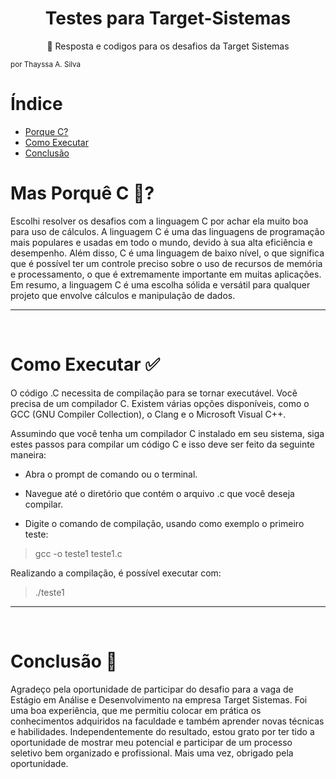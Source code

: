<h1 align="center"> Testes para Target-Sistemas </h1>

<p align="center"> 🚀 Resposta e codigos para os desafios da Target Sistemas</p>
<sub>por Thayssa A. Silva</sub>

# Índice 
* [Porque C?](#mas-porquê-c-)
* [Como Executar](#como-executar-)
* [Conclusão](#conclusão-)

# Mas Porquê C 🤔? 
Escolhi resolver os desafios com a linguagem C por achar ela muito boa para uso de cálculos. A linguagem C é uma das linguagens de programação mais populares e usadas em todo o mundo, devido à sua alta eficiência e desempenho. Além disso, C é uma linguagem de baixo nível, o que significa que é possível ter um controle preciso sobre o uso de recursos de memória e processamento, o que é extremamente importante em muitas aplicações. Em resumo, a linguagem C é uma escolha sólida e versátil para qualquer projeto que envolve cálculos e manipulação de dados.

<hr>
<br>

# Como Executar ✅

O código .C necessita de compilação para se tornar executável. Você precisa de um compilador C. Existem várias opções disponíveis, como o GCC (GNU Compiler Collection), o Clang e o Microsoft Visual C++.

Assumindo que você tenha um compilador C instalado em seu sistema, siga estes passos para compilar um código C e isso deve ser feito da seguinte maneira:

* Abra o prompt de comando ou o terminal.

* Navegue até o diretório que contém o arquivo .c que você deseja compilar.

* Digite o comando de compilação, usando como exemplo o primeiro teste:

> gcc -o teste1 teste1.c 

Realizando a compilação, é possível executar com: 
 
> ./teste1

<hr>
<br>

# Conclusão 📌
Agradeço pela oportunidade de participar do desafio para a vaga de Estágio em Análise e Desenvolvimento na empresa Target Sistemas. Foi uma boa experiência, que me permitiu colocar em prática os conhecimentos adquiridos na faculdade e também aprender novas técnicas e habilidades. Independentemente do resultado, estou grato por ter tido a oportunidade de mostrar meu potencial e participar de um processo seletivo bem organizado e profissional. Mais uma vez, obrigado pela oportunidade.
